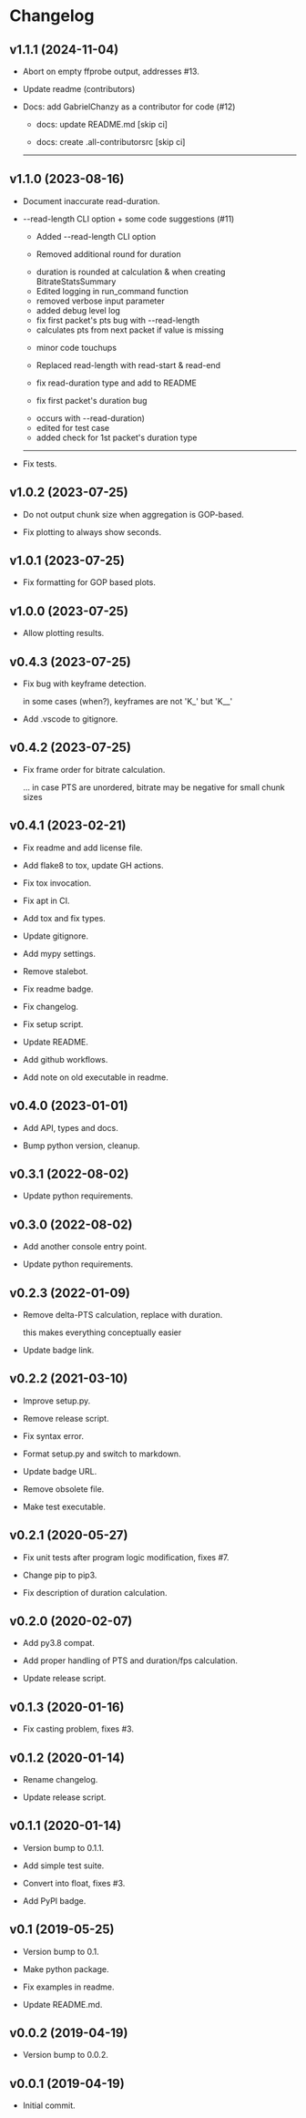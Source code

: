 # Changelog


## v1.1.1 (2024-11-04)

* Abort on empty ffprobe output, addresses #13.

* Update readme (contributors)

* Docs: add GabrielChanzy as a contributor for code (#12)

  * docs: update README.md [skip ci]

  * docs: create .all-contributorsrc [skip ci]

  ---------


## v1.1.0 (2023-08-16)

* Document inaccurate read-duration.

* --read-length CLI option + some code suggestions (#11)

  * Added --read-length CLI option

  * Removed additional round for duration
  - duration is rounded at calculation & when creating BitrateStatsSummary

  * Edited logging in run_command function
  - removed verbose input parameter
  - added debug level log

  * fix first packet's pts bug with --read-length
  - calculates pts from next packet if value is missing

  * minor code touchups

  * Replaced read-length with read-start & read-end

  * fix read-duration type and add to README

  * fix first packet's duration bug
  - occurs with --read-duration)

  * edited for test case
  - added check for 1st packet's duration type

  ---------

* Fix tests.


## v1.0.2 (2023-07-25)

* Do not output chunk size when aggregation is GOP-based.

* Fix plotting to always show seconds.


## v1.0.1 (2023-07-25)

* Fix formatting for GOP based plots.


## v1.0.0 (2023-07-25)

* Allow plotting results.


## v0.4.3 (2023-07-25)

* Fix bug with keyframe detection.

  in some cases (when?), keyframes are not 'K_' but 'K__'

* Add .vscode to gitignore.


## v0.4.2 (2023-07-25)

* Fix frame order for bitrate calculation.

  ... in case PTS are unordered, bitrate may be negative for small chunk sizes


## v0.4.1 (2023-02-21)

* Fix readme and add license file.

* Add flake8 to tox, update GH actions.

* Fix tox invocation.

* Fix apt in CI.

* Add tox and fix types.

* Update gitignore.

* Add mypy settings.

* Remove stalebot.

* Fix readme badge.

* Fix changelog.

* Fix setup script.

* Update README.

* Add github workflows.

* Add note on old executable in readme.


## v0.4.0 (2023-01-01)

* Add API, types and docs.

* Bump python version, cleanup.


## v0.3.1 (2022-08-02)

* Update python requirements.


## v0.3.0 (2022-08-02)

* Add another console entry point.

* Update python requirements.


## v0.2.3 (2022-01-09)

* Remove delta-PTS calculation, replace with duration.

  this makes everything conceptually easier

* Update badge link.


## v0.2.2 (2021-03-10)

* Improve setup.py.

* Remove release script.

* Fix syntax error.

* Format setup.py and switch to markdown.

* Update badge URL.

* Remove obsolete file.

* Make test executable.


## v0.2.1 (2020-05-27)

* Fix unit tests after program logic modification, fixes #7.

* Change pip to pip3.

* Fix description of duration calculation.


## v0.2.0 (2020-02-07)

* Add py3.8 compat.

* Add proper handling of PTS and duration/fps calculation.

* Update release script.


## v0.1.3 (2020-01-16)

* Fix casting problem, fixes #3.


## v0.1.2 (2020-01-14)

* Rename changelog.

* Update release script.


## v0.1.1 (2020-01-14)

* Version bump to 0.1.1.

* Add simple test suite.

* Convert into float, fixes #3.

* Add PyPI badge.


## v0.1 (2019-05-25)

* Version bump to 0.1.

* Make python package.

* Fix examples in readme.

* Update README.md.


## v0.0.2 (2019-04-19)

* Version bump to 0.0.2.


## v0.0.1 (2019-04-19)

* Initial commit.


